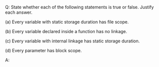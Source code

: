 Q: State whether each of the following statements is true or false. Justify each
answer.

(a) Every variable with static storage duration has file scope.

(b) Every variable declared inside a function has no linkage.

(c) Every variable with internal linkage has static storage duration.

(d) Every parameter has block scope.

A:
